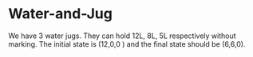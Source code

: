 # Water-and-Jug
We have 3 water jugs. They can hold 12L, 8L, 5L respectively without marking. The initial 
state is (12,0,0 ) and the final state should be (6,6,0).
